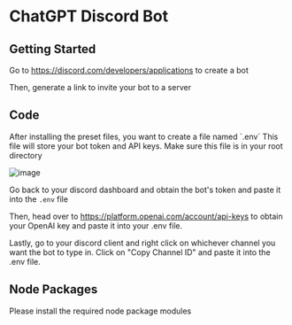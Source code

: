 <h1>ChatGPT Discord Bot</h1>

<h2>Getting Started</h2>

Go to https://discord.com/developers/applications to create a bot


Then, generate a link to invite your bot to a server


<h2>Code</h2>
After installing the preset files, you want to create a file named `.env` This file will store your bot token and API keys. Make sure this file is in your root directory


![image](https://user-images.githubusercontent.com/105259018/232950383-d5dd7573-b065-44dc-85dc-f15b0a7c55d0.png)


Go back to your discord dashboard and obtain the bot's token and paste it into the `.env` file

Then, head over to https://platform.openai.com/account/api-keys to obtain your OpenAI key and paste it into your .env file.

Lastly, go to your discord client and right click on whichever channel you want the bot to type in. Click on "Copy Channel ID" and paste it into the .env file.

<h2>Node Packages</h2>
Please install the required node package modules
